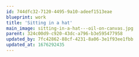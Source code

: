```yaml
---
id: 744dfc32-7120-4495-9a10-adeef1513eae
blueprint: work
title: 'Sitting in a hat'
main_image: sitting-in-a-hat---oil-on-canvas.jpg
parent: 324c00d9-c920-43dc-a796-b3e595477958
updated_by: 7fc42862-88cf-4231-8a06-3e1f93ee1fbb
updated_at: 1676292435
---
```


